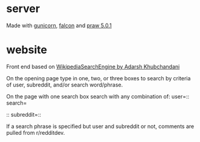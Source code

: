 # server

Made with [gunicorn](http://gunicorn.org), [falcon](https://falconframework.org/) and [praw 5.0.1](https://praw.readthedocs.io/en/latest/)
    	
# website

Front end based on [WikipediaSearchEngine by Adarsh Khubchandani](https://codepen.io/askhubchandani/full/rLKRoo/)

On the opening page type in one, two, or three boxes to search by criteria of user, subreddit, and/or search word/phrase.     

On the page with one search box search with any combination of: user=<username>:: search=<search phrase>:: subreddit=<subreddit>::    

If a search phrase is specified but user and subreddit or not, comments are pulled from r/redditdev.   
